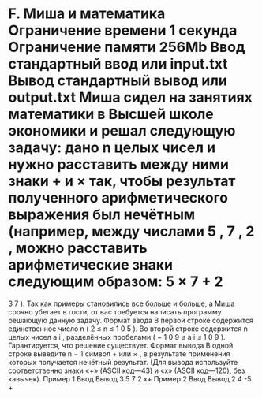 F. Миша и математика
Ограничение времени	1 секунда
Ограничение памяти	256Mb
Ввод	стандартный ввод или input.txt
Вывод	стандартный вывод или output.txt
Миша сидел на занятиях математики в Высшей школе экономики и решал следующую задачу: дано 
n
 целых чисел и нужно расставить между ними знаки 
+
 и 
×
 так, чтобы результат полученного арифметического выражения был нечётным (например, между числами 
5
, 
7
, 
2
, можно расставить арифметические знаки следующим образом: 
5
×
7
+
2
=
3
7
). Так как примеры становились все больше и больше, а Миша срочно убегает в гости, от вас требуется написать программу решающую данную задачу.
Формат ввода
В первой строке содержится единственное число 
n
 (
2
≤
n
≤
1
0
5
). Во второй строке содержится 
n
 целых чисел 
a
i
, разделённых пробелами (
−
1
0
9
≤
a
i
≤
1
0
9
). Гарантируется, что решение существует.
Формат вывода
В одной строке выведите 
n
−
1
 символ 
+
 или 
×
, в результате применения которых получается нечётный результат. (Для вывода используйте соответственно знаки «+» (ASCII код—43) и «x» (ASCII код—120), без кавычек).
Пример 1
Ввод	Вывод
3
5 7 2
x+
Пример 2
Ввод	Вывод
2
4 -5
+
